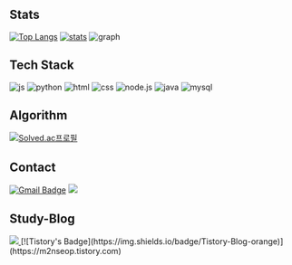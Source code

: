 ## Stats
[![Top Langs](https://github-readme-stats.vercel.app/api/top-langs/?username=m2nsp)](https://github.com/anuraghazra/github-readme-stats)
[![stats](https://github-readme-stats.vercel.app/api?username=m2nsp)](https://github.com/m2nsp/github-readme-stats)
![graph](https://starchart.cc/m2nsp/{repo}.svg)

## Tech Stack
![js](https://img.shields.io/badge/JavaScript-F7DF1E?style=for-the-badge&logo=JavaScript&logoColor=white)
![python](https://img.shields.io/badge/Python-3776AB?style=for-the-badge&logo=python&logoColor=white)
![html](https://img.shields.io/badge/HTML-239120?style=for-the-badge&logo=html5&logoColor=white)
![css](https://img.shields.io/badge/CSS-239120?&style=for-the-badge&logo=css3&logoColor=white)
![node.js](https://img.shields.io/badge/Node.js-43853D?style=for-the-badge&logo=node.js&logoColor=white)
![java](https://img.shields.io/badge/Java-ED8B00?style=for-the-badge&logo=openjdk&logoColor=white)
![mysql](https://img.shields.io/badge/MySQL-005C84?style=for-the-badge&logo=mysql&logoColor=white)

## Algorithm
[![Solved.ac프로필](http://mazassumnida.wtf/api/v2/generate_badge?boj=codingtori)](https://solved.ac/codingtori)

## Contact
[![Gmail Badge](https://img.shields.io/badge/Gmail-D14836?style=for-the-badge&logo=gmail&logoColor=white&link=mailto:mini071663@gmail.com)](mailto:mini071663@gmail.com)
<span>
  <a href="https://www.instagram.com/m2nseop/">
    <img src="https://img.shields.io/badge/Instagram-E4405F?style=for-the-badge&logo=instagram&logoColor=white"/>
  </a>
</span>

## Study-Blog
<span>
  <a href="https://www.https://m2nseop.tistory.com/">
    <img src="[https://github.com/loosie/github-readme-tistory-card](https://github-readme-tistory-card.vercel.app/api/badge?name=tistory)">
  </a>
</span>
[![Tistory's Badge](https://img.shields.io/badge/Tistory-Blog-orange)](https://m2nseop.tistory.com)


